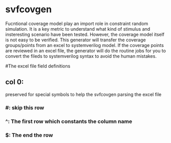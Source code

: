 # svfcovgen
Fucntional coverage model play an import role in constraint random simulation. It is a key metric to understand what kind of stimulus and insteresting scenario have been tested. However, the coverage model itself is not easy to be verified. This generator will transfer the coverage groups/points from an excel to systemverilog model. If the coverage points are reviewed in an excel file, the generator will do the routine jobs for you to convert the fileds to systemverilog syntax to avoid the human mistakes.

#The excel file field definitions
## col 0:
preserved for special symbols to help the svfcovgen parsing the excel file
### #: skip this row
### ^: The first row which constants the column name
### $: The end the row
